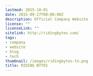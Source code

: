 ```yaml
---
lastmod: 2015-10-01
date: 2015-09-27T00:00:00Z
description: Official Company Website
license: ""
licenseLink: ""
sitelink: http://ridingbytes.com/
tags:
- company
- website
- blog
- tech
thumbnail: /images/ridingbytes-tn.png
title: RIDING BYTES
---
```


